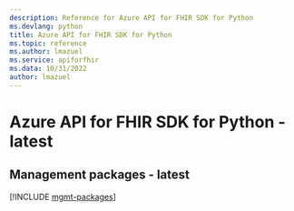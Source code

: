 ```yaml
---
description: Reference for Azure API for FHIR SDK for Python
ms.devlang: python
title: Azure API for FHIR SDK for Python
ms.topic: reference
ms.author: lmazuel
ms.service: apiforfhir
ms.data: 10/31/2022
author: lmazuel
---
```

# Azure API for FHIR SDK for Python - latest

## Management packages - latest
[!INCLUDE [mgmt-packages](api-for-fhir-mgmt-index.md)]
